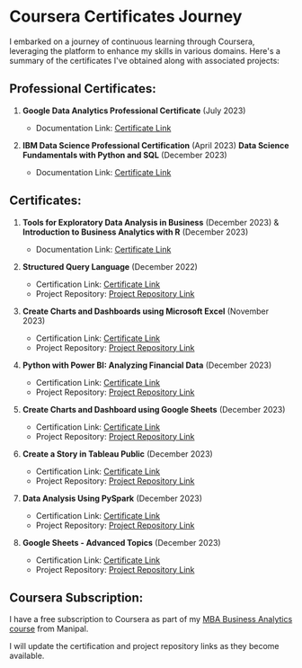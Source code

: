 # Coursera Certificates Journey

I embarked on a journey of continuous learning through Coursera, leveraging the platform to enhance my skills in various domains. Here's a summary of the certificates I've obtained along with associated projects:

## Professional Certificates:

1. **Google Data Analytics Professional Certificate** (July 2023)
   - Documentation Link: [Certificate Link](https://github.com/ukishore33/Certifications/blob/main/Non%20-%20Academic/Google/google.md)
   

2. **IBM Data Science Professional Certification** (April 2023)
   **Data Science Fundamentals with Python and SQL** (December 2023)
   - Documentation Link: [Certificate Link](https://github.com/ukishore33/Certifications/blob/main/Non%20-%20Academic/IBM/ibm.md)

## Certificates:

1. **Tools for Exploratory Data Analysis in Business** (December 2023) &
   **Introduction to Business Analytics with R** (December 2023)
   - Documentation Link: [Certificate Link](https://github.com/ukishore33/Certifications/blob/main/Non%20-%20Academic/illinios/illinios.md)

2. **Structured Query Language** (December 2022)
   - Certification Link: [Certificate Link](Placeholder)
   - Project Repository: [Project Repository Link](Placeholder)

3. **Create Charts and Dashboards using Microsoft Excel** (November 2023)
   - Certification Link: [Certificate Link](Placeholder)
   - Project Repository: [Project Repository Link](Placeholder)

4. **Python with Power BI: Analyzing Financial Data** (December 2023)
   - Certification Link: [Certificate Link](Placeholder)
   - Project Repository: [Project Repository Link](Placeholder)
   
5. **Create Charts and Dashboard using Google Sheets** (December 2023)
   - Certification Link: [Certificate Link](Placeholder)
   - Project Repository: [Project Repository Link](Placeholder)
   
6. **Create a Story in Tableau Public** (December 2023)
   - Certification Link: [Certificate Link](Placeholder)
   - Project Repository: [Project Repository Link](Placeholder)

7. **Data Analysis Using PySpark** (December 2023)
   - Certification Link: [Certificate Link](Placeholder)
   - Project Repository: [Project Repository Link](Placeholder)

8. **Google Sheets - Advanced Topics** (December 2023)
   - Certification Link: [Certificate Link](Placeholder)
   - Project Repository: [Project Repository Link](Placeholder)

## Coursera Subscription:

I have a free subscription to Coursera as part of my [MBA Business Analytics course](https://github.com/ukishore33/Certifications/blob/main/Academic/MAHE/mahe.md) from Manipal.

I will update the certification and project repository links as they become available.


